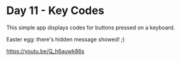 # Day 11 - Key Codes

This simple app displays codes for buttons pressed on a keyboard.

Easter egg: there's hidden message showed! ;)

https://youtu.be/Q_h6auwk86s

